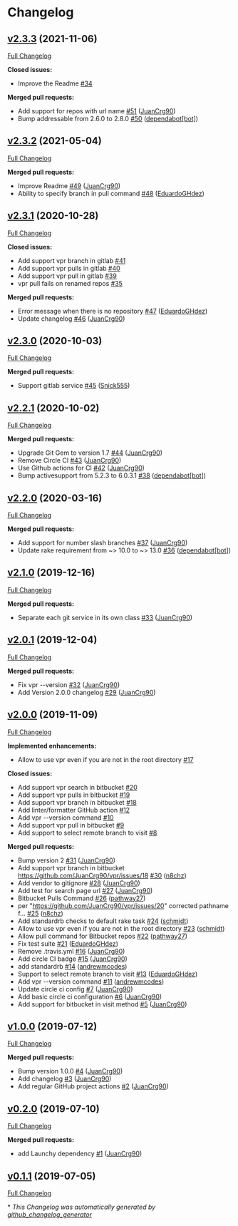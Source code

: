 # Changelog

## [v2.3.3](https://github.com/JuanCrg90/vpr/tree/v2.3.3) (2021-11-06)

[Full Changelog](https://github.com/JuanCrg90/vpr/compare/v2.3.2...v2.3.3)

**Closed issues:**

- Improve the Readme [\#34](https://github.com/JuanCrg90/vpr/issues/34)

**Merged pull requests:**

- Add support for repos with url name [\#51](https://github.com/JuanCrg90/vpr/pull/51) ([JuanCrg90](https://github.com/JuanCrg90))
- Bump addressable from 2.6.0 to 2.8.0 [\#50](https://github.com/JuanCrg90/vpr/pull/50) ([dependabot[bot]](https://github.com/apps/dependabot))

## [v2.3.2](https://github.com/JuanCrg90/vpr/tree/v2.3.2) (2021-05-04)

[Full Changelog](https://github.com/JuanCrg90/vpr/compare/v2.3.1...v2.3.2)

**Merged pull requests:**

- Improve Readme [\#49](https://github.com/JuanCrg90/vpr/pull/49) ([JuanCrg90](https://github.com/JuanCrg90))
- Ability to specify branch in pull command [\#48](https://github.com/JuanCrg90/vpr/pull/48) ([EduardoGHdez](https://github.com/EduardoGHdez))

## [v2.3.1](https://github.com/JuanCrg90/vpr/tree/v2.3.1) (2020-10-28)

[Full Changelog](https://github.com/JuanCrg90/vpr/compare/v2.3.0...v2.3.1)

**Closed issues:**

- Add support vpr branch in gitlab [\#41](https://github.com/JuanCrg90/vpr/issues/41)
- Add support vpr pulls in gitlab  [\#40](https://github.com/JuanCrg90/vpr/issues/40)
- Add support vpr pull in gitlab [\#39](https://github.com/JuanCrg90/vpr/issues/39)
- vpr pull fails on renamed repos [\#35](https://github.com/JuanCrg90/vpr/issues/35)

**Merged pull requests:**

- Error message when there is no repository [\#47](https://github.com/JuanCrg90/vpr/pull/47) ([EduardoGHdez](https://github.com/EduardoGHdez))
- Update changelog [\#46](https://github.com/JuanCrg90/vpr/pull/46) ([JuanCrg90](https://github.com/JuanCrg90))

## [v2.3.0](https://github.com/JuanCrg90/vpr/tree/v2.3.0) (2020-10-03)

[Full Changelog](https://github.com/JuanCrg90/vpr/compare/v2.2.1...v2.3.0)

**Merged pull requests:**

- Support gitlab service [\#45](https://github.com/JuanCrg90/vpr/pull/45) ([Snick555](https://github.com/Snick555))

## [v2.2.1](https://github.com/JuanCrg90/vpr/tree/v2.2.1) (2020-10-02)

[Full Changelog](https://github.com/JuanCrg90/vpr/compare/v2.2.0...v2.2.1)

**Merged pull requests:**

- Upgrade Git Gem to version 1.7 [\#44](https://github.com/JuanCrg90/vpr/pull/44) ([JuanCrg90](https://github.com/JuanCrg90))
- Remove Circle CI [\#43](https://github.com/JuanCrg90/vpr/pull/43) ([JuanCrg90](https://github.com/JuanCrg90))
- Use Github actions for CI [\#42](https://github.com/JuanCrg90/vpr/pull/42) ([JuanCrg90](https://github.com/JuanCrg90))
- Bump activesupport from 5.2.3 to 6.0.3.1 [\#38](https://github.com/JuanCrg90/vpr/pull/38) ([dependabot[bot]](https://github.com/apps/dependabot))

## [v2.2.0](https://github.com/JuanCrg90/vpr/tree/v2.2.0) (2020-03-16)

[Full Changelog](https://github.com/JuanCrg90/vpr/compare/v2.1.0...v2.2.0)

**Merged pull requests:**

- Add support for number slash branches [\#37](https://github.com/JuanCrg90/vpr/pull/37) ([JuanCrg90](https://github.com/JuanCrg90))
- Update rake requirement from ~\> 10.0 to ~\> 13.0 [\#36](https://github.com/JuanCrg90/vpr/pull/36) ([dependabot[bot]](https://github.com/apps/dependabot))

## [v2.1.0](https://github.com/JuanCrg90/vpr/tree/v2.1.0) (2019-12-16)

[Full Changelog](https://github.com/JuanCrg90/vpr/compare/v2.0.1...v2.1.0)

**Merged pull requests:**

- Separate each git service in its own class [\#33](https://github.com/JuanCrg90/vpr/pull/33) ([JuanCrg90](https://github.com/JuanCrg90))

## [v2.0.1](https://github.com/JuanCrg90/vpr/tree/v2.0.1) (2019-12-04)

[Full Changelog](https://github.com/JuanCrg90/vpr/compare/v2.0.0...v2.0.1)

**Merged pull requests:**

- Fix vpr --version [\#32](https://github.com/JuanCrg90/vpr/pull/32) ([JuanCrg90](https://github.com/JuanCrg90))
- Add Version 2.0.0 changelog [\#29](https://github.com/JuanCrg90/vpr/pull/29) ([JuanCrg90](https://github.com/JuanCrg90))

## [v2.0.0](https://github.com/JuanCrg90/vpr/tree/v2.0.0) (2019-11-09)

[Full Changelog](https://github.com/JuanCrg90/vpr/compare/v1.0.0...v2.0.0)

**Implemented enhancements:**

- Allow to use vpr even if you are not in the root directory [\#17](https://github.com/JuanCrg90/vpr/issues/17)

**Closed issues:**

- Add support vpr search in bitbucket [\#20](https://github.com/JuanCrg90/vpr/issues/20)
- Add support vpr pulls in bitbucket [\#19](https://github.com/JuanCrg90/vpr/issues/19)
- Add support vpr branch in bitbucket [\#18](https://github.com/JuanCrg90/vpr/issues/18)
- Add linter/formatter GitHub action [\#12](https://github.com/JuanCrg90/vpr/issues/12)
- Add vpr --version command [\#10](https://github.com/JuanCrg90/vpr/issues/10)
- Add support vpr pull in bitbucket [\#9](https://github.com/JuanCrg90/vpr/issues/9)
- Add support to select remote branch to visit [\#8](https://github.com/JuanCrg90/vpr/issues/8)

**Merged pull requests:**

- Bump version 2 [\#31](https://github.com/JuanCrg90/vpr/pull/31) ([JuanCrg90](https://github.com/JuanCrg90))
- Add support vpr branch in bitbucket https://github.com/JuanCrg90/vpr/issues/18 [\#30](https://github.com/JuanCrg90/vpr/pull/30) ([n8chz](https://github.com/n8chz))
- Add vendor to gitignore [\#28](https://github.com/JuanCrg90/vpr/pull/28) ([JuanCrg90](https://github.com/JuanCrg90))
- Add test for search page url [\#27](https://github.com/JuanCrg90/vpr/pull/27) ([JuanCrg90](https://github.com/JuanCrg90))
- Bitbucket Pulls Command [\#26](https://github.com/JuanCrg90/vpr/pull/26) ([pathway27](https://github.com/pathway27))
- per "https://github.com/JuanCrg90/vpr/issues/20" corrected pathname f… [\#25](https://github.com/JuanCrg90/vpr/pull/25) ([n8chz](https://github.com/n8chz))
- Add standardrb checks to default rake task [\#24](https://github.com/JuanCrg90/vpr/pull/24) ([schmidt](https://github.com/schmidt))
- Allow to use vpr even if you are not in the root directory [\#23](https://github.com/JuanCrg90/vpr/pull/23) ([schmidt](https://github.com/schmidt))
- Allow pull command for Bitbucket repos [\#22](https://github.com/JuanCrg90/vpr/pull/22) ([pathway27](https://github.com/pathway27))
- Fix test suite [\#21](https://github.com/JuanCrg90/vpr/pull/21) ([EduardoGHdez](https://github.com/EduardoGHdez))
- Remove .travis.yml [\#16](https://github.com/JuanCrg90/vpr/pull/16) ([JuanCrg90](https://github.com/JuanCrg90))
- Add circle CI badge [\#15](https://github.com/JuanCrg90/vpr/pull/15) ([JuanCrg90](https://github.com/JuanCrg90))
- add standardrb  [\#14](https://github.com/JuanCrg90/vpr/pull/14) ([andrewmcodes](https://github.com/andrewmcodes))
- Support to select remote branch to visit [\#13](https://github.com/JuanCrg90/vpr/pull/13) ([EduardoGHdez](https://github.com/EduardoGHdez))
- Add vpr --version command [\#11](https://github.com/JuanCrg90/vpr/pull/11) ([andrewmcodes](https://github.com/andrewmcodes))
- Update circle ci config [\#7](https://github.com/JuanCrg90/vpr/pull/7) ([JuanCrg90](https://github.com/JuanCrg90))
- Add basic circle ci configuration [\#6](https://github.com/JuanCrg90/vpr/pull/6) ([JuanCrg90](https://github.com/JuanCrg90))
- Add support for bitbucket in visit method [\#5](https://github.com/JuanCrg90/vpr/pull/5) ([JuanCrg90](https://github.com/JuanCrg90))

## [v1.0.0](https://github.com/JuanCrg90/vpr/tree/v1.0.0) (2019-07-12)

[Full Changelog](https://github.com/JuanCrg90/vpr/compare/v0.2.0...v1.0.0)

**Merged pull requests:**

- Bump version 1.0.0 [\#4](https://github.com/JuanCrg90/vpr/pull/4) ([JuanCrg90](https://github.com/JuanCrg90))
- Add changelog [\#3](https://github.com/JuanCrg90/vpr/pull/3) ([JuanCrg90](https://github.com/JuanCrg90))
- Add regular GitHub project actions [\#2](https://github.com/JuanCrg90/vpr/pull/2) ([JuanCrg90](https://github.com/JuanCrg90))

## [v0.2.0](https://github.com/JuanCrg90/vpr/tree/v0.2.0) (2019-07-10)

[Full Changelog](https://github.com/JuanCrg90/vpr/compare/v0.1.1...v0.2.0)

**Merged pull requests:**

- add Launchy dependency [\#1](https://github.com/JuanCrg90/vpr/pull/1) ([JuanCrg90](https://github.com/JuanCrg90))

## [v0.1.1](https://github.com/JuanCrg90/vpr/tree/v0.1.1) (2019-07-05)

[Full Changelog](https://github.com/JuanCrg90/vpr/compare/v0.1.0...v0.1.1)



\* *This Changelog was automatically generated by [github_changelog_generator](https://github.com/github-changelog-generator/github-changelog-generator)*
